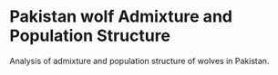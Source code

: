 # Pakistan wolf Admixture and Population Structure

Analysis of admixture and population structure of wolves in Pakistan. 





